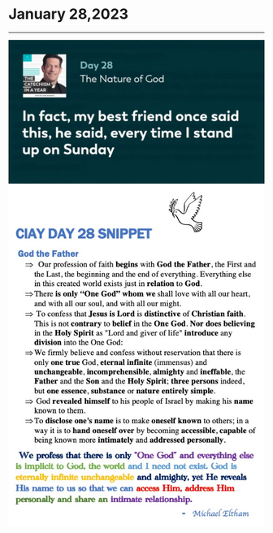 # January 28,2023
---

[![The Nature of God](https://github.com/fernal73/CIAY/blob/main/January/jpgs/Day028.jpg?raw=true)](https://youtu.be/5dsCqDWE36g "The Nature of God")
![Day 28 Snippet](https://github.com/fernal73/CIAY/blob/main/January/jpgs/Day28Snippet.jpg?raw=true)
